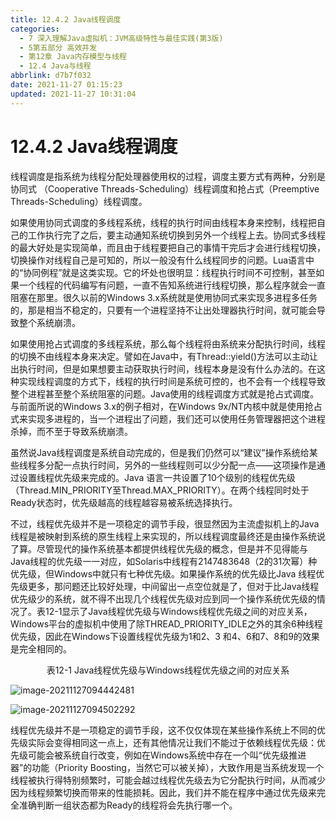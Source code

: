 ```yaml
---
title: 12.4.2 Java线程调度
categories: 
  - 7 深入理解Java虛拟机：JVM高级特性与最佳实践(第3版)
  - 5第五部分 高效并发
  - 第12章 Java内存模型与线程
  - 12.4 Java与线程
abbrlink: d7b7f032
date: 2021-11-27 01:15:23
updated: 2021-11-27 10:31:04
---
```

# 12.4.2 Java线程调度
线程调度是指系统为线程分配处理器使用权的过程，调度主要方式有两种，分别是协同式 （Cooperative Threads-Scheduling）线程调度和抢占式（Preemptive Threads-Scheduling）线程调度。

如果使用协同式调度的多线程系统，线程的执行时间由线程本身来控制，线程把自己的工作执行完了之后，要主动通知系统切换到另外一个线程上去。协同式多线程的最大好处是实现简单，而且由于线程要把自己的事情干完后才会进行线程切换，切换操作对线程自己是可知的，所以一般没有什么线程同步的问题。Lua语言中的“协同例程”就是这类实现。它的坏处也很明显：线程执行时间不可控制，甚至如果一个线程的代码编写有问题，一直不告知系统进行线程切换，那么程序就会一直阻塞在那里。很久以前的Windows 3.x系统就是使用协同式来实现多进程多任务的，那是相当不稳定的，只要有一个进程坚持不让出处理器执行时间，就可能会导致整个系统崩溃。

如果使用抢占式调度的多线程系统，那么每个线程将由系统来分配执行时间，线程的切换不由线程本身来决定。譬如在Java中，有Thread::yield()方法可以主动让出执行时间，但是如果想要主动获取执行时间，线程本身是没有什么办法的。在这种实现线程调度的方式下，线程的执行时间是系统可控的，也不会有一个线程导致整个进程甚至整个系统阻塞的问题。Java使用的线程调度方式就是抢占式调度。与前面所说的Windows 3.x的例子相对，在Windows 9x/NT内核中就是使用抢占式来实现多进程的，当一个进程出了问题，我们还可以使用任务管理器把这个进程杀掉，而不至于导致系统崩溃。

虽然说Java线程调度是系统自动完成的，但是我们仍然可以“建议”操作系统给某些线程多分配一点执行时间，另外的一些线程则可以少分配一点——这项操作是通过设置线程优先级来完成的。Java 语言一共设置了10个级别的线程优先级（Thread.MIN_PRIORITY至Thread.MAX_PRIORITY）。在两个线程同时处于Ready状态时，优先级越高的线程越容易被系统选择执行。

不过，线程优先级并不是一项稳定的调节手段，很显然因为主流虚拟机上的Java线程是被映射到系统的原生线程上来实现的，所以线程调度最终还是由操作系统说了算。尽管现代的操作系统基本都提供线程优先级的概念，但是并不见得能与Java线程的优先级一一对应，如Solaris中线程有2147483648（2的31次幂）种优先级，但Windows中就只有七种优先级。如果操作系统的优先级比Java 线程优先级更多，那问题还比较好处理，中间留出一点空位就是了，但对于比Java线程优先级少的系统，就不得不出现几个线程优先级对应到同一个操作系统优先级的情况了。表12-1显示了Java线程优先级与Windows线程优先级之间的对应关系，Windows平台的虚拟机中使用了除THREAD_PRIORITY_IDLE之外的其余6种线程优先级，因此在Windows下设置线程优先级为1和2、3 和4、6和7、8和9的效果是完全相同的。

<center>表12-1 Java线程优先级与Windows线程优先级之间的对应关系</center>

![image-20211127094442481](C:/Users/18190/AppData/Roaming/Typora/typora-user-images/image-20211127094442481.png)

![image-20211127094502292](https://gitee.com/XiaoLan223/images/raw/master/Blog/Sum/20211127094502.png)

线程优先级并不是一项稳定的调节手段，这不仅仅体现在某些操作系统上不同的优先级实际会变得相同这一点上，还有其他情况让我们不能过于依赖线程优先级：优先级可能会被系统自行改变，例如在Windows系统中存在一个叫“优先级推进器”的功能（Priority Boosting，当然它可以被关掉），大致作用是当系统发现一个线程被执行得特别频繁时，可能会越过线程优先级去为它分配执行时间，从而减少因为线程频繁切换而带来的性能损耗。因此，我们并不能在程序中通过优先级来完全准确判断一组状态都为Ready的线程将会先执行哪一个。
